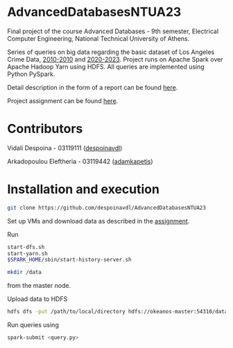 # AdvancedDatabasesNTUA23
Final project of the course Advanced Databases - 9th semester, Electrical Computer Engineering, National Technical University of Athens.

Series of queries on big data regarding the basic dataset of Los Angeles Crime Data, [2010-2010](https://catalog.data.gov/dataset/crime-data-from-2010-to-2019) and [2020-2023](https://catalog.data.gov/dataset/crime-data-from-2020-to-present). Project runs on Apache Spark over Apache Hadoop Yarn using HDFS. All queries are implemented using Python PySpark.

Detail description in the form of a report can be found [here](https://github.com/despoinavdl/AdvancedDatabasesNTUA23/blob/main/03119111_03119442.pdf).

Project assignment can be found [here](https://github.com/despoinavdl/AdvancedDatabasesNTUA23/blob/main/advanced_db_project.pdf).

# Contributors
Vidali Despoina - 03119111 ([despoinavdl](https://github.com/despoinavdl)) 

Arkadopoulou Eleftheria - 03119442 ([adamkapetis](https://github.com/adamkapetis)) 


# Installation and execution
```bash
git clone https://github.com/despoinavdl/AdvancedDatabasesNTUA23
```
Set up VMs and download data as described in the [assignment](https://github.com/despoinavdl/AdvancedDatabasesNTUA23/blob/main/advanced_db_project.pdf).

Run 
```bash
start-dfs.sh
start-yarn.sh
$SPARK_HOME/sbin/start-history-server.sh
```
```bash
mkdir /data
```
from the master node.

Upload data to HDFS
```bash
hdfs dfs -put /path/to/local/directory hdfs://okeanos-master:54310/data
```

Run queries using 
```bash
spark-submit <query.py>
```

